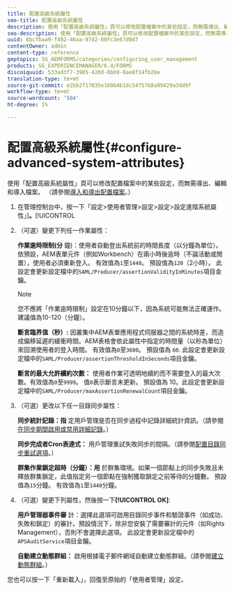 ```yaml
---
title: 配置高級系統屬性
seo-title: 配置高級系統屬性
description: 使用「配置高級系統屬性」頁可以修改配置檔案中的某些設定，而無需導出、編輯和導入檔案。
seo-description: 使用「配置高級系統屬性」頁可以修改配置檔案中的某些設定，而無需導出、編輯和導入檔案。
uuid: 6bcfbaa9-f492-46aa-97d2-00fc3e67d0d7
contentOwner: admin
content-type: reference
geptopics: SG_AEMFORMS/categories/configuring_user_management
products: SG_EXPERIENCEMANAGER/6.4/FORMS
discoiquuid: 533ad3f7-3905-420d-8bb9-8ae8f14fb28e
translation-type: tm+mt
source-git-commit: e2bb2f17035e16864b1dc54f5768a99429a3dd9f
workflow-type: tm+mt
source-wordcount: '504'
ht-degree: 1%

---
```



# 配置高級系統屬性{#configure-advanced-system-attributes}

使用「配置高級系統屬性」頁可以修改配置檔案中的某些設定，而無需導出、編輯和導入檔案。 （請參閱[導入和導出配置檔案](/help/forms/using/admin-help/importing-exporting-configuration-file.md#importing-and-exporting-the-configuration-file)。）

1. 在管理控制台中，按一下「設定>使用者管理>設定>設定>設定進階系統屬性」]**。**[!UICONTROL 
1. （可選）變更下列任一作業屬性：

   **作業逾時限制(分** 鐘)：使用者自動登出系統前的時間長度（以分鐘為單位）。依預設，AEM表單元件（例如Workbench）在兩小時後逾時（不論活動或閒置），使用者必須重新登入。 有效值為`1`至`1440`。 預設值為`120`（2小時）。 此設定會更新設定檔中的`SAML/Producer/assertionValidityInMinutes`項目金鑰。

   >[!NOTE]
   >
   >您不應將「作業逾時限制」設定在10分鐘以下，因為系統可能無法正確運作。 建議值為10-120（分鐘）。

   **斷言臨界值（秒）:** 因叢集中AEM表單應用程式伺服器之間的系統時差，而造成偏移延遲的緩衝時間。AEM表格會依此屬性中指定的時間量（以秒為單位）來回溯使用者的登入時間。 有效值為`0`至`3600`。 預設值為 `60`. 此設定會更新設定檔中的`SAML/Producer/assertionThresholdInSeconds`項目金鑰。

   **斷言的最大允許續約次數：** 使用者作業可透明地續約而不需要登入的最大次數。有效值為`0`至`9999`。 值`0`表示斷言未更新。 預設值為 10。此設定會更新設定檔中的`SAML/Producer/maxAssertionRenewalCount`項目金鑰。

1. （可選）更改以下任一目錄同步屬性：

   **同步統計記錄：指** 定用戶管理是否在同步過程中記錄詳細統計資訊。（請參閱[在同步期間啟用或禁用詳細記錄](/help/forms/using/admin-help/synchronizing-directories.md#enable-or-disable-detailed-logging-during-synchronization)。）

   **同步完成者Cron表達式：** 用戶管理重試失敗同步的間隔。（請參閱[配置目錄同步重試選項](/help/forms/using/admin-help/synchronizing-directories.md#configure-the-directory-synchronization-retry-option)。）

   **群集作業鎖定超時（分鐘）：用** 於群集環境。如果一個節點上的同步失敗且未釋放群集鎖定，此值指定另一個節點在強制獲取鎖定之前等待的分鐘數。 預設值為`15`分鐘。 有效值為`1`至`1440`分鐘。

1. （可選）變更下列屬性，然後按一下&#x200B;**[!UICONTROL OK]**:

   **用戶管理器事件審** 計：選擇此選項可啟用目錄同步事件和驗證事件（如成功、失敗和鎖定）的審計。預設情況下，除非您安裝了需要審計的元件（如Rights Management），否則不會選擇此選項。 此設定會更新設定檔中的`APSAuditService`項目金鑰。

   **自動建立動態群組：** 啟用根據電子郵件網域自動建立動態群組。（請參閱[建立動態群組](/help/forms/using/admin-help/creating-configuring-groups.md#create-a-dynamic-group)。）

您也可以按一下「重新載入」，回復至原始的「使用者管理」設定。
